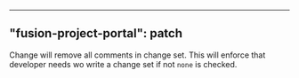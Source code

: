 
---
"fusion-project-portal": patch
--- 
Change will remove all comments in change set. This will enforce that developer needs wo write a change set if not `none` is checked.
